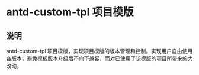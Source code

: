 # antd-custom-tpl 项目模版

## 说明

antd-custom-tpl 项目模版，实现项目模版的版本管理和控制。实现用户自由使用各版本，避免模板版本升级后不向下兼容，而对已使用了该模版的项目所带来的大改动。
